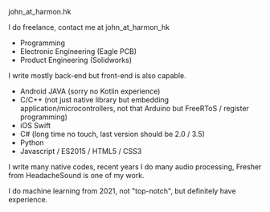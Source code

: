 john_at_harmon.hk

I do freelance, contact me at john_at_harmon_hk
- Programming
- Electronic Engineering (Eagle PCB)
- Product Engineering (Solidworks)

I write mostly back-end but front-end is also capable.
- Android JAVA (sorry no Kotlin experience)
- C/C++ (not just native library but embedding application/microcontrollers, not that Arduino but FreeRToS / register programming)
- iOS Swift
- C# (long time no touch, last version should be 2.0 / 3.5)
- Python
- Javascript / ES2015 / HTML5 / CSS3

I write many native codes, recent years I do many audio processing, Fresher from HeadacheSound is one of my work.

I do machine learning from 2021, not "top-notch", but definitely have experience.
